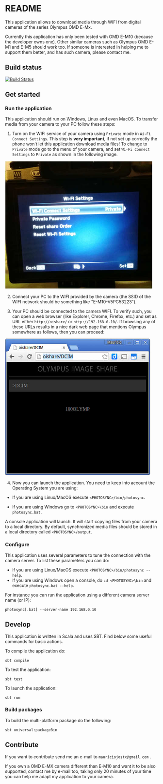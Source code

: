 # README

This application allows to download media through WIFI from digital cameras of the series Olympus OMD E-Mx.

Currently this application has only been tested with OMD E-M10 (because the developer owns one). Other similar cameras
such as Olympus OMD E-M1 and E-M5 should work too. If someone is interested in helping me to support them better,
and has such camera, please contact me.

## Build status

[![Build Status](https://api.travis-ci.org/mauriciojost/olympus-photosync.svg)](https://api.travis-ci.org/mauriciojost/olympus-photosync.svg)

## Get started

### Run the application

This application should run on Windows, Linux and even MacOS.
To transfer media from your camera to your PC follow these steps:

1. Turn on the WIFI service of your camera using `Private` mode in `Wi-Fi Connect Settings`. This step
is **very important**, if not set up correctly the phone won't let this application download media files! To change to
`Private` mode go to the menu of your camera, and set `Wi-Fi Connect Settings` to `Private` as shown in the following
image.

![Camera in private mode](doc/images/camera-in-wifi-connect-settings-private-mode.jpg)

2. Connect your PC to the WIFI provided by the camera (the SSID of the WIFI network should be something like
"E-M10-V5PG53223").

3. Your PC should be connected to the camera WIFI. To verify such, you can open a web browser (like Explorer,
Chrome, Firefox, etc.) and set as URL either `http://oishare/` or `http://192.168.0.10/`. If browsing any of these URLs
results in a nice dark web page that mentions Olympus somewhere as follows, then you can proceed:

![PC correctly connected to the camera](doc/images/oishare-wifi-connected-ok.jpg)

4. Now you can launch the application. You need to keep into account the Operating System you are using:

 - If you are using Linux/MacOS execute `<PHOTOSYNC>/bin/photosync`.

 - If you are using Windows go to `<PHOTOSYNC>\bin` and execute `photosync.bat`.

A console application will launch. It will start copying files from your camera to a local directory. By default,
synchronized media files should be stored in a local directory called `<PHOTOSYNC>/output`.

### Configure

This application uses several parameters to tune the connection with the camera server. To list these parameters you can do: 

- If you are using Linux/MacOS execute `<PHOTOSYNC>/bin/photosync --help`.
- If you are using Windows open a console, do `cd <PHOTOSYNC>\bin` and execute `photosync.bat --help`.

For instance you can run the application using a different camera server name (or IP):

```
photosync[.bat] --server-name 192.168.0.10
```

## Develop

This application is written in Scala and uses SBT. Find below some useful commands for basic actions.

To compile the application do:

```
sbt compile
```

To test the application:

```
sbt test
```

To launch the application:

```
sbt run
```

### Build packages

To build the multi-platform package do the following:

```
sbt universal:packageBin
```

## Contribute

If you want to contribute send me an e-mail to `mauriciojostx@gmail.com` .

If you own a OMD E-MX camera different than E-M10 and want it to be also supported, contact me
by e-mail too, taking only 20 minutes of your time you can help me adapt my application to your camera.

